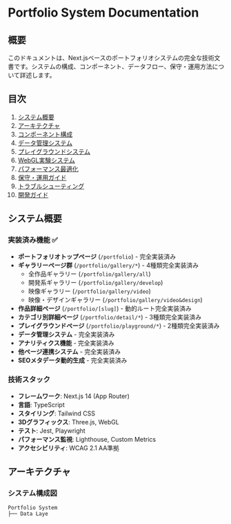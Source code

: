 # Portfolio System Documentation

## 概要

このドキュメントは、Next.jsベースのポートフォリオシステムの完全な技術文書です。システムの構成、コンポーネント、データフロー、保守・運用方法について詳述します。

## 目次

1. [システム概要](#システム概要)
2. [アーキテクチャ](#アーキテクチャ)
3. [コンポーネント構成](#コンポーネント構成)
4. [データ管理システム](#データ管理システム)
5. [プレイグラウンドシステム](#プレイグラウンドシステム)
6. [WebGL実験システム](#webgl実験システム)
7. [パフォーマンス最適化](#パフォーマンス最適化)
8. [保守・運用ガイド](#保守運用ガイド)
9. [トラブルシューティング](#トラブルシューティング)
10. [開発ガイド](#開発ガイド)

## システム概要

### 実装済み機能 ✅

- **ポートフォリオトップページ** (`/portfolio`) - 完全実装済み
- **ギャラリーページ群** (`/portfolio/gallery/*`) - 4種類完全実装済み
  - 全作品ギャラリー (`/portfolio/gallery/all`)
  - 開発系ギャラリー (`/portfolio/gallery/develop`)
  - 映像ギャラリー (`/portfolio/gallery/video`)
  - 映像・デザインギャラリー (`/portfolio/gallery/video&design`)
- **作品詳細ページ** (`/portfolio/[slug]`) - 動的ルート完全実装済み
- **カテゴリ別詳細ページ** (`/portfolio/detail/*`) - 3種類完全実装済み
- **プレイグラウンドページ** (`/portfolio/playground/*`) - 2種類完全実装済み
- **データ管理システム** - 完全実装済み
- **アナリティクス機能** - 完全実装済み
- **他ページ連携システム** - 完全実装済み
- **SEOメタデータ動的生成** - 完全実装済み

### 技術スタック

- **フレームワーク**: Next.js 14 (App Router)
- **言語**: TypeScript
- **スタイリング**: Tailwind CSS
- **3Dグラフィックス**: Three.js, WebGL
- **テスト**: Jest, Playwright
- **パフォーマンス監視**: Lighthouse, Custom Metrics
- **アクセシビリティ**: WCAG 2.1 AA準拠

## アーキテクチャ

### システム構成図

```
Portfolio System
├── Data Laye
```
